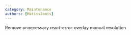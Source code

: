 ```yaml
---
category: Maintenance
authors: [MatissJanis]
---
```


Remove unnecessary react-error-overlay manual resolution
